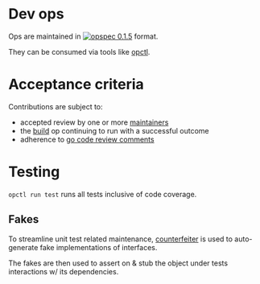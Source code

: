 # Dev ops

Ops are maintained in
[![opspec 0.1.5](https://img.shields.io/badge/opspec-0.1.5-brightgreen.svg?colorA=6b6b6b&colorB=fc16be)](https://opspec.io/0.1.5/packages.html)
format.

They can be consumed via tools like [opctl](https://opctl.io).

# Acceptance criteria

Contributions are subject to:

- accepted review by one or more
  [maintainers](https://github.com/orgs/opspec-io/teams/maintainers/members)
- the [build](.opspec/build) op continuing to run with a successful
  outcome
- adherence to
  [go code review comments](https://github.com/golang/go/wiki/CodeReviewComments)


# Testing

`opctl run test` runs all tests inclusive of code coverage.

## Fakes

To streamline unit test related maintenance, [counterfeiter](https://github.com/maxbrunsfeld/counterfeiter) is used to auto-generate fake implementations of interfaces.

The fakes are then used to assert on & stub the object under tests interactions w/ its dependencies. 
